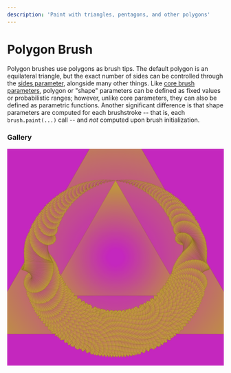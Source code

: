 ```yaml
---
description: 'Paint with triangles, pentagons, and other polygons'
---
```


# Polygon Brush

Polygon brushes use polygons as brush tips. The default polygon is an equilateral triangle, but the exact number of sides can be controlled through the [sides parameter](sides.md), alongside many other things. Like [core brush parameters](../../base-properties/), polygon or "shape" parameters can be defined as fixed values or probabilistic ranges; however, unlike core parameters, they can also be defined as parametric functions. Another significant difference is that shape parameters are computed for each brushstroke -- that is, each `brush.paint(...)` call -- and _not_ computed upon brush initialization.

### Gallery

![](../../../../.gitbook/assets/abede0.png)

